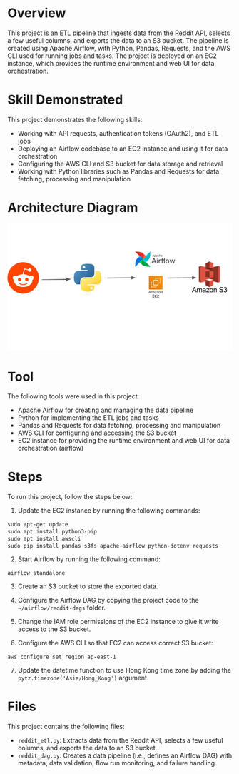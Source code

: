 # Overview
This project is an ETL pipeline that ingests data from the Reddit API, selects a few useful columns, and exports the data to an S3 bucket. The pipeline is created using Apache Airflow, with Python, Pandas, Requests, and the AWS CLI used for running jobs and tasks. The project is deployed on an EC2 instance, which provides the runtime environment and web UI for data orchestration.

# Skill Demonstrated
This project demonstrates the following skills:
- Working with API requests, authentication tokens (OAuth2), and ETL jobs
- Deploying an Airflow codebase to an EC2 instance and using it for data orchestration
- Configuring the AWS CLI and S3 bucket for data storage and retrieval
- Working with Python libraries such as Pandas and Requests for data fetching, processing and manipulation

# Architecture Diagram

![Airflow Project Architecture Diagram](./architecture.jpg)

# Tool
The following tools were used in this project:
- Apache Airflow for creating and managing the data pipeline
- Python for implementing the ETL jobs and tasks
- Pandas and Requests for data fetching, processing and manipulation
- AWS CLI for configuring and accessing the S3 bucket
- EC2 instance for providing the runtime environment and web UI for data orchestration (airflow)

# Steps
To run this project, follow the steps below:
1. Update the EC2 instance by running the following commands:
```
sudo apt-get update
sudo apt install python3-pip
sudo apt install awscli
sudo pip install pandas s3fs apache-airflow python-dotenv requests
```

2. Start Airflow by running the following command:
```
airflow standalone
```

3. Create an S3 bucket to store the exported data.

4. Configure the Airflow DAG by copying the project code to the `~/airflow/reddit-dags` folder.

5. Change the IAM role permissions of the EC2 instance to give it write access to the S3 bucket.

6. Configure the AWS CLI so that EC2 can access correct S3 bucket:
```
aws configure set region ap-east-1
```

7. Update the datetime function to use Hong Kong time zone by adding the `pytz.timezone('Asia/Hong_Kong')` argument.

# Files
This project contains the following files:
- `reddit_etl.py`: Extracts data from the Reddit API, selects a few useful columns, and exports the data to an S3 bucket.
- `reddit_dag.py`: Creates a data pipeline (i.e., defines an Airflow DAG) with metadata, data validation, flow run monitoring, and failure handling.
